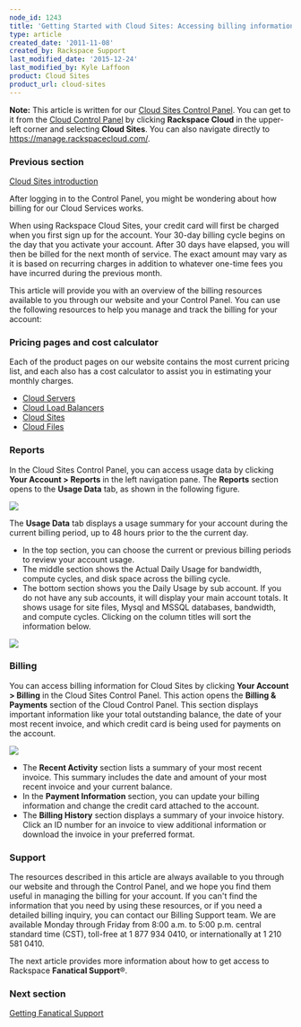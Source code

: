 ```yaml
---
node_id: 1243
title: 'Getting Started with Cloud Sites: Accessing billing information'
type: article
created_date: '2011-11-08'
created_by: Rackspace Support
last_modified_date: '2015-12-24'
last_modified_by: Kyle Laffoon
product: Cloud Sites
product_url: cloud-sites
---
```


**Note:** This article is written for our [Cloud Sites Control Panel](https://manage.rackspacecloud.com/). You can get to it from the [Cloud Control Panel](https://mycloud.rackspace.com) by clicking **Rackspace Cloud** in the upper-left corner and selecting **Cloud Sites**. You can also navigate directly to <https://manage.rackspacecloud.com/>.

### Previous section

[Cloud Sites introduction](/how-to/cloud-sites)

After logging in to the Control Panel, you might be wondering about how
billing for our Cloud Services works.

When using Rackspace Cloud Sites, your credit card will first be charged
when you first sign up for the account. Your 30-day billing cycle
begins on the day that you activate your account. After 30 days have
elapsed, you will then be billed for the next month of service. The
exact amount may vary as it is based on recurring charges in addition to
whatever one-time fees you have incurred during the previous month.

This article will provide you with an overview of the billing resources
available to you through our website and your Control Panel.  You can
use the following resources to help you manage and track the billing for
your account:

### Pricing pages and cost calculator

Each of the product pages on our website contains the most current
pricing list, and each also has a cost calculator to assist you in
estimating your monthly charges.

-   [Cloud Servers](http://www.rackspace.com/cloud/servers/)
-   [Cloud Load Balancers](http://www.rackspace.com/cloud/load-balancing)
-   [Cloud Sites](http://www.rackspace.com/cloud/sites)
-   [Cloud Files](http://www.rackspace.com/cloud/files)

### Reports

In the Cloud Sites Control Panel, you can access usage data by clicking
**Your Account > Reports** in the left navigation pane.
The **Reports** section opens to the **Usage Data** tab, as shown in the
following figure.

![](https://8026b2e3760e2433679c-fffceaebb8c6ee053c935e8915a3fbe7.ssl.cf2.rackcdn.com/field/image/1243.1.png)

The **Usage Data** tab displays a usage summary for your account during
the current billing period, up to 48 hours prior to the the current day.

-   In the top section, you can choose the current or previous billing
    periods to review your account usage.
-   The middle section shows the Actual Daily Usage for bandwidth,
    compute cycles, and disk space across the billing cycle.
-   The bottom section shows you the Daily Usage by sub account. If you
    do not have any sub accounts, it will display your main account
    totals.  It shows usage for site files, Mysql and MSSQL databases,
    bandwidth, and compute cycles. Clicking on the column titles will
    sort the information below.

![](https://8026b2e3760e2433679c-fffceaebb8c6ee053c935e8915a3fbe7.ssl.cf2.rackcdn.com/field/image/1243.1.1.png)

### Billing

You can access billing information for Cloud Sites by clicking **Your
Account > Billing** in the Cloud Sites Control Panel. This action
opens the **Billing & Payments** section of the Cloud Control Panel.
This section displays important information like your total outstanding
balance, the date of your most recent invoice, and which credit card is
being used for payments on the account.

![](https://8026b2e3760e2433679c-fffceaebb8c6ee053c935e8915a3fbe7.ssl.cf2.rackcdn.com/field/image/1243.3.png)

-   The **Recent Activity** section lists a summary of your most
    recent invoice. This summary includes the date and amount of your
    most recent invoice and your current balance.
-   In the **Payment Information** section, you can update your billing
    information and change the credit card attached to the account.
-   The **Billing History** section displays a summary of your
    invoice history. Click an ID number for an invoice to view
    additional information or download the invoice in your
    preferred format.

### Support

The resources described in this article are always available to you
through our website and through the Control Panel, and we hope you find
them useful in managing the billing for your account. If you can't find
the information that you need by using these resources, or if you need a
detailed billing inquiry, you can contact our Billing Support team. We
are available Monday through Friday from 8:00 a.m. to 5:00 p.m. central
standard time (CST), toll-free at 1 877 934 0410, or internationally at
1 210 581 0410.

The next article provides more information about how to get access to
Rackspace **Fanatical Support**&reg;.

### Next section

[Getting Fanatical Support](/how-to/getting-started-with-cloud-sites-getting-fanatical-support)
